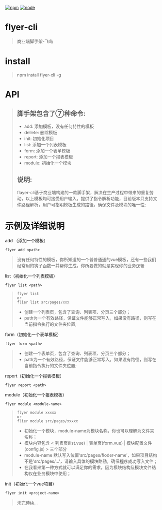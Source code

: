 [![npm][npm]][npm-url]
[![node][node]][node-url]

# flyer-cli

> 商业端脚手架-飞鸟

# install

> npm install flyer-cli -g

# API

> ## 脚手架包含了⑦种命令:
> * add: 添加模板，没有任何特性的模板
> * dellete: 删除模板
> * init: 初始化项目
> * list: 添加一个列表模板
> * form: 添加一个表单模板
> * report: 添加一个报表模板
> * module: 初始化一个模块
> ## 说明:
> flayer-cli基于商业端构建的一款脚手架，解决在生产过程中带来的重复劳动，以上模板均可接受用户输入，提供了指令解析功能，目前版本只支持文件路径解析，用户可指明模板生成的路径，确保文件及模块的唯一性;
>

# 示例及详细说明



add （添加一个模板）
```
flyer add <path>
```

>
> 没有任何特性的模板，你所知道的一个普普通通的vue模板，还有一些我们经常用的钩子函数一并帮你生成，你所要做的就是实现你的业务逻辑
>

list（初始化一个列表模板）
```
flyer list <path>
```

>
> ```
> flyer list
> or
> flier list src/pages/xxx
> ```
>
> * 创建一个列表页，包含了查询、列表项、分页三个部分；
> * path为一个有效路径，保证文件能够正常写入，如果没有路径，则写在当前指令执行的文件夹位置;
>

form（初始化一个表单模板）
```
flyer form <path>
```

>
> * 创建一个表单页，包含了查询、列表项、分页三个部分；
> * path为一个有效路径，保证文件能够正常写入，如果没有路径，则写在当前指令执行的文件夹位置;
>

report（初始化一个报表模板）
```
flyer report <path>
```

module（初始化一个报表模板）
```
flyer module <module-name>
```

>
> ```
> flyer module xxxxx
> or
> flier module src/pages/xxxxx
> ```
>
> * 初始化一个模块，module-name为模块名称，你也可以理解为文件夹名称；
> * 模块内容包含 < 列表页(list.vue) | 表单页(form.vue) | 模块配置文件(config.js) > 三个部分
> * module-name 默认写入位置‘src/pages/floder-name’，如果项目结构不是'src/pages/...'，请输入具体的模块路劲，确保程序成功写入文件；
> * 在我看来第一种方式就可以满足你的需求，因为模块结构及模块文件结构仅在业务模块中使用；
>

init（初始化一个vue项目）
```
flyer init <project-name>
```

>
> 未完待续...
> 
>


[npm]: https://img.shields.io/npm/v/flyer-cli.svg
[npm-url]: https://www.npmjs.com/package/flyer-cli

[node]: https://img.shields.io/node/v/flyer-cli.svg
[node-url]: https://nodejs.org

[deps]: https://david-dm.org/flyer-cli.svg
[deps-url]: https://david-dm.org/flyer-cli